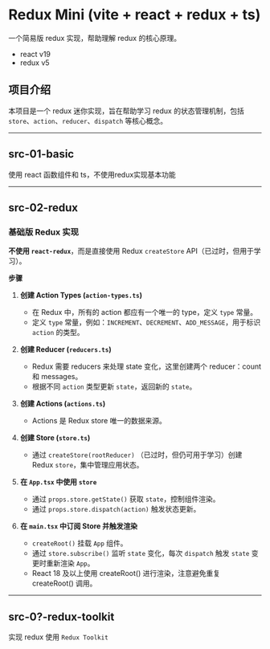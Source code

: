 # Redux Mini (vite + react + redux + ts)

一个简易版 redux 实现，帮助理解 redux 的核心原理。
- react v19
- redux v5

## 项目介绍

本项目是一个 redux 迷你实现，旨在帮助学习 redux 的状态管理机制，包括 `store`、`action`、`reducer`、`dispatch` 等核心概念。

---

## src-01-basic

使用 react 函数组件和 ts，不使用redux实现基本功能

---

## src-02-redux 
### **基础版 Redux 实现**
**不使用 `react-redux`**，而是直接使用 Redux `createStore` API（已过时，但用于学习）。

**步骤**

1. **创建 Action Types (`action-types.ts`)**  
   - 在 Redux 中，所有的 action 都应有一个唯一的 type，定义 `type` 常量。
   - 定义 `type` 常量，例如：`INCREMENT`、`DECREMENT`、`ADD_MESSAGE`，用于标识 `action` 的类型。

2. **创建 Reducer (`reducers.ts`)**
    - Redux 需要 reducers 来处理 state 变化，这里创建两个 reducer：count 和 messages。
    - 根据不同 `action` 类型更新 `state`，返回新的 `state`。

3. **创建 Actions (`actions.ts`)**
    - Actions 是 Redux store 唯一的数据来源。

4. **创建 Store (`store.ts`)**
    - 通过 `createStore(rootReducer)` （已过时，但仍可用于学习）创建 Redux `store`，集中管理应用状态。

5. **在 `App.tsx` 中使用 `store`**
    - 通过 `props.store.getState()` 获取 `state`，控制组件渲染。
    - 通过 `props.store.dispatch(action)` 触发状态更新。

6. **在 `main.tsx` 中订阅 Store 并触发渲染**
    - `createRoot()` 挂载 `App` 组件。
    - 通过 `store.subscribe()` 监听 `state` 变化，每次 `dispatch` 触发 `state` 变更时重新渲染 `App`。
    - React 18 及以上使用 createRoot() 进行渲染，注意避免重复 createRoot() 调用。
   
---

## src-0?-redux-toolkit
实现 redux
使用 `Redux Toolkit`
